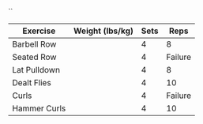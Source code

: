 ``

| Exercise     | Weight (lbs/kg) | Sets | Reps    |
| ------------ | --------------- | ---- | ------- |
| Barbell Row  |                 | 4    | 8       |
| Seated Row   |                 | 4    | Failure |
| Lat Pulldown |                 | 4    | 8       |
| Dealt Flies  |                 | 4    | 10      |
| Curls        |                 | 4    | Failure |
| Hammer Curls |                 | 4    | 10      |
